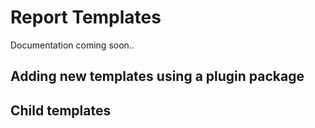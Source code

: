 # Report Templates
Documentation coming soon..

## Adding new templates using a plugin package

## Child templates